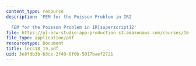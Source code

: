 ```yaml
---
content_type: resource
description: 'FEM for the Poisson Problem in IR2

  FEM for the Poisson Problem in IR[superscript]2'
file: https://ol-ocw-studio-app-production.s3.amazonaws.com/courses/16-920j-numerical-methods-for-partial-differential-equations-sma-5212-spring-2003/3e8fdb3bb3ce2f490f0b5017baef2721_lecs18_19.pdf
file_type: application/pdf
resourcetype: Document
title: lecs18_19.pdf
uid: 3e8fdb3b-b3ce-2f49-0f0b-5017baef2721
---
```

